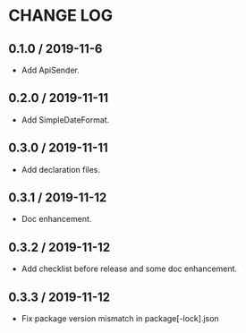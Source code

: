 # CHANGE LOG

## 0.1.0 / 2019-11-6

- Add ApiSender.

## 0.2.0 / 2019-11-11

- Add SimpleDateFormat.

## 0.3.0 / 2019-11-11

- Add declaration files.

## 0.3.1 / 2019-11-12

- Doc enhancement.

## 0.3.2 / 2019-11-12

- Add checklist before release and some doc enhancement.

## 0.3.3 / 2019-11-12

- Fix package version mismatch in package[-lock].json
